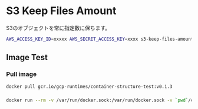 # S3 Keep Files Amount

S3のオブジェクトを常に指定数に保ちます。

```bash
AWS_ACCESS_KEY_ID=xxxxx AWS_SECRET_ACCESS_KEY=xxxx s3-keep-files-amount keep [amount] [region] [bucket]
```

## Image Test
### Pull image

```bash
docker pull gcr.io/gcp-runtimes/container-structure-test:v0.1.3
```

###

```bash
docker run --rm -v /var/run/docker.sock:/var/run/docker.sock -v `pwd`/container-structure-test.yaml:/test.yaml gcr.io/gcp-runtimes/container-structure-test:v0.1.3 -pull -test.v --image stanfoot/s3-keep-files-amount:latest test.yaml
```